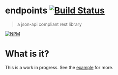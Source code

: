 # endpoints [![Build Status](https://secure.travis-ci.org/endpoints/endpoints.png)](http://travis-ci.org/endpoints/endpoints)
> a json-api compliant rest library

[![NPM](https://nodei.co/npm/endpoints.png)](https://nodei.co/npm/endpoints/)

# What is it?
This is a work in progress. See the [example](/endpoints/example) for more.
